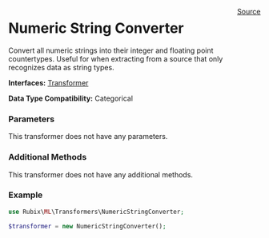 <span style="float:right;"><a href="https://github.com/RubixML/RubixML/blob/master/src/Transformers/NumericStringConverter.php">Source</a></span>

# Numeric String Converter
Convert all numeric strings into their integer and floating point countertypes. Useful for when extracting from a source that only recognizes data as string types.

**Interfaces:** [Transformer](api.md#transformer)

**Data Type Compatibility:** Categorical

### Parameters
This transformer does not have any parameters.

### Additional Methods
This transformer does not have any additional methods.

### Example
```php
use Rubix\ML\Transformers\NumericStringConverter;

$transformer = new NumericStringConverter();
```